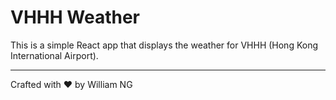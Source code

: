 # VHHH Weather

This is a simple React app that displays the weather for VHHH (Hong Kong International Airport).

---

Crafted with ❤️ by William NG
